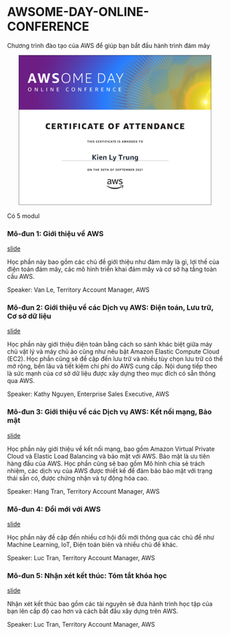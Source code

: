 # AWSOME-DAY-ONLINE-CONFERENCE
Chương trình đào tạo của AWS  để giúp bạn bắt đầu hành trình đám mây
<p align="center"> <img src="img/certificate.png" width="450"> </p>

Có 5 modul
### Mô-đun 1: Giới thiệu về AWS 

[slide](https://asean-resources.awscloud.com/awsome-day-online-conference-on-demand-vietnamese/1-introduction-to-the-cloud-vn-21q3)


Học phần này bao gồm các chủ đề giới thiệu như đám mây là gì, lợi thế của điện toán đám mây, các mô hình triển khai đám mây và cơ sở hạ tầng toàn cầu AWS.

Speaker: Van Le, Territory Account Manager, AWS

### Mô-đun 2: Giới thiệu về các Dịch vụ AWS: Điện toán, Lưu trữ, Cơ sở dữ liệu

[slide](https://asean-resources.awscloud.com/awsome-day-online-conference-on-demand-vietnamese/2-introduction-to-aws-services-compute-storage-databases-vn-21q3)

Học phần này giới thiệu điện toán bằng cách so sánh khác biệt giữa máy chủ vật lý và máy chủ ảo cũng như nêu bật Amazon Elastic Compute Cloud (EC2). Học phần cũng sẽ đề cập đến lưu trữ và nhiều tùy chọn lưu trữ có thể mở rộng, bền lâu và tiết kiệm chi phí do AWS cung cấp. Nội dung tiếp theo là sức mạnh của cơ sở dữ liệu được xây dựng theo mục đích có sẵn thông qua AWS.

Speaker: Kathy Nguyen, Enterprise Sales Executive, AWS

### Mô-đun 3: Giới thiệu về các Dịch vụ AWS: Kết nối mạng, Bảo mật

[slide](https://asean-resources.awscloud.com/awsome-day-online-conference-on-demand-vietnamese/3-introduction-to-aws-services-networking-security-vn-21q3)

Học phần này giới thiệu về kết nối mạng, bao gồm Amazon Virtual Private Cloud và Elastic Load Balancing và bảo mật với AWS. Bảo mật là ưu tiên hàng đầu của AWS. Học phần cũng sẽ bao gồm Mô hình chia sẻ trách nhiệm, các dịch vụ của AWS được thiết kế để đảm bảo bảo mật với trạng thái sẵn có, được chứng nhận và tự động hóa cao.

Speaker: Hang Tran, Territory Account Manager, AWS

### Mô-đun 4: Đổi mới với AWS

[slide](https://asean-resources.awscloud.com/awsome-day-online-conference-on-demand-vietnamese/1-introduction-to-the-cloud-vn-21q3)

Học phần này đề cập đến nhiều cơ hội đổi mới thông qua các chủ đề như Machine Learning, IoT, Điện toán biên và nhiều chủ đề khác.

Speaker: Luc Tran, Territory Account Manager, AWS

### Mô-đun 5: Nhận xét kết thúc: Tóm tắt khóa học

[slide](https://asean-resources.awscloud.com/awsome-day-online-conference-on-demand-vietnamese/1-introduction-to-the-cloud-vn-21q3)

Nhận xét kết thúc bao gồm các tài nguyên sẽ đưa hành trình học tập của bạn lên cấp độ cao hơn và cách bắt đầu xây dựng trên AWS.

Speaker: Luc Tran, Territory Account Manager, AWS
